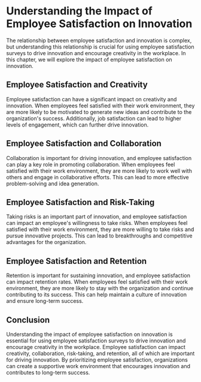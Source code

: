 # Understanding the Impact of Employee Satisfaction on Innovation

The relationship between employee satisfaction and innovation is complex, but understanding this relationship is crucial for using employee satisfaction surveys to drive innovation and encourage creativity in the workplace. In this chapter, we will explore the impact of employee satisfaction on innovation.

Employee Satisfaction and Creativity
------------------------------------

Employee satisfaction can have a significant impact on creativity and innovation. When employees feel satisfied with their work environment, they are more likely to be motivated to generate new ideas and contribute to the organization's success. Additionally, job satisfaction can lead to higher levels of engagement, which can further drive innovation.

Employee Satisfaction and Collaboration
---------------------------------------

Collaboration is important for driving innovation, and employee satisfaction can play a key role in promoting collaboration. When employees feel satisfied with their work environment, they are more likely to work well with others and engage in collaborative efforts. This can lead to more effective problem-solving and idea generation.

Employee Satisfaction and Risk-Taking
-------------------------------------

Taking risks is an important part of innovation, and employee satisfaction can impact an employee's willingness to take risks. When employees feel satisfied with their work environment, they are more willing to take risks and pursue innovative projects. This can lead to breakthroughs and competitive advantages for the organization.

Employee Satisfaction and Retention
-----------------------------------

Retention is important for sustaining innovation, and employee satisfaction can impact retention rates. When employees feel satisfied with their work environment, they are more likely to stay with the organization and continue contributing to its success. This can help maintain a culture of innovation and ensure long-term success.

Conclusion
----------

Understanding the impact of employee satisfaction on innovation is essential for using employee satisfaction surveys to drive innovation and encourage creativity in the workplace. Employee satisfaction can impact creativity, collaboration, risk-taking, and retention, all of which are important for driving innovation. By prioritizing employee satisfaction, organizations can create a supportive work environment that encourages innovation and contributes to long-term success.
